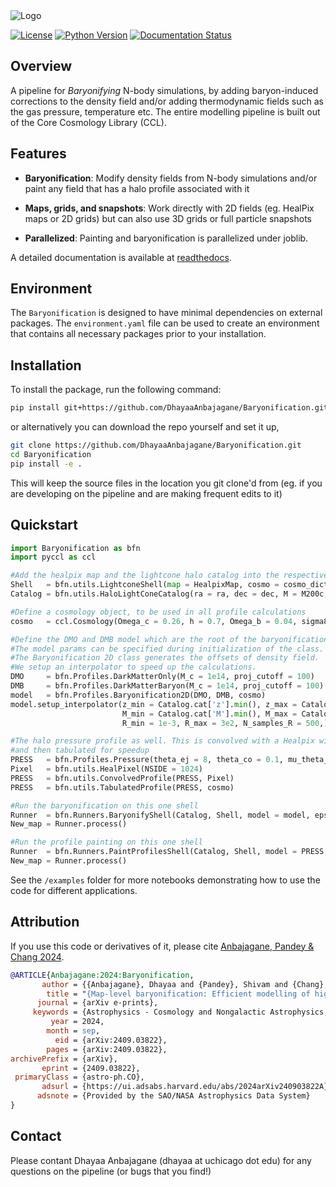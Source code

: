 <picture>
  <source media="(prefers-color-scheme: dark)" srcset="https://raw.githubusercontent.com/DhayaaAnbajagane/Baryonification/main/docs/source/LOGO_dark.png">
  <source media="(prefers-color-scheme: light)" srcset="https://raw.githubusercontent.com/DhayaaAnbajagane/Baryonification/main/docs/source/LOGO_light.png">
  <img alt="Logo" src="https://raw.githubusercontent.com/DhayaaAnbajagane/Baryonification/main/docs/source/LOGO_dark.png" title="Logo">
</picture>

[![License](https://img.shields.io/badge/license-MIT-blue.svg)](LICENSE)
[![Python Version](https://img.shields.io/badge/python-3.6%2B-blue.svg)](https://www.python.org/downloads/)
[![Documentation Status](https://img.shields.io/readthedocs/baryonification?color=blue)](https://baryonification.readthedocs.io/en/latest)

## Overview

A pipeline for *Baryonifying* N-body simulations, by adding baryon-induced corrections to the density field and/or adding thermodynamic fields such as the gas pressure, temperature etc. The entire modelling pipeline is built out of the Core Cosmology Library (CCL).

## Features

- **Baryonification**: Modify density fields from N-body simulations and/or paint any field that has a halo profile associated with it


- **Maps, grids, and snapshots**: Work directly with 2D fields (eg. HealPix maps or 2D grids) but can also use 3D grids or full particle snapshots


- **Parallelized**: Painting and baryonification is parallelized under joblib.


A detailed documentation is available at [readthedocs](https://baryonification.readthedocs.io/en/latest).

## Environment

The ```Baryonification``` is designed to have minimal dependencies on external packages. The ```environment.yaml``` file can be used to create an environment that contains all necessary packages prior to your installation.


## Installation

To install the package, run the following command:

```bash
pip install git+https://github.com/DhayaaAnbajagane/Baryonification.git
```

or alternatively you can download the repo yourself and set it up,

```bash
git clone https://github.com/DhayaaAnbajagane/Baryonification.git
cd Baryonification
pip install -e .
```

This will keep the source files in the location you git clone'd from (eg. if you are developing on the pipeline and are making frequent edits to it)


## Quickstart

```python
import Baryonification as bfn
import pyccl as ccl

#Add the healpix map and the lightcone halo catalog into the respective data objects
Shell   = bfn.utils.LightconeShell(map = HealpixMap, cosmo = cosmo_dict)
Catalog = bfn.utils.HaloLightConeCatalog(ra = ra, dec = dec, M = M200c, z = z, cdelta = c200c)

#Define a cosmology object, to be used in all profile calculations
cosmo   = ccl.Cosmology(Omega_c = 0.26, h = 0.7, Omega_b = 0.04, sigma8 = 0.8, n_s = 0.96)

#Define the DMO and DMB model which are the root of the baryonification routine
#The model params can be specified during initialization of the class.
#The Baryonification 2D class generates the offsets of density field.
#We setup an interpolator to speed up the calculations.
DMO     = bfn.Profiles.DarkMatterOnly(M_c = 1e14, proj_cutoff = 100)
DMB     = bfn.Profiles.DarkMatterBaryon(M_c = 1e14, proj_cutoff = 100)
model   = bfn.Profiles.Baryonification2D(DMO, DMB, cosmo)
model.setup_interpolator(z_min = Catalog.cat['z'].min(), z_max = Catalog.cat['z'].max(), N_samples_z = 10,
                         M_min = Catalog.cat['M'].min(), M_max = Catalog.cat['M'].max(), N_samples_M = 10,
                         R_min = 1e-3, R_max = 3e2, N_samples_R = 500,)

#The halo pressure profile as well. This is convolved with a Healpix window function
#and then tabulated for speedup
PRESS   = bfn.Profiles.Pressure(theta_ej = 8, theta_co = 0.1, mu_theta_ej = 0.1)
Pixel   = bfn.utils.HealPixel(NSIDE = 1024)
PRESS   = bfn.utils.ConvolvedProfile(PRESS, Pixel)
PRESS   = bfn.utils.TabulatedProfile(PRESS, cosmo)

#Run the baryonification on this one shell
Runner  = bfn.Runners.BaryonifyShell(Catalog, Shell, model = model, epsilon_max = 20)
New_map = Runner.process()

#Run the profile painting on this one shell
Runner  = bfn.Runners.PaintProfilesShell(Catalog, Shell, model = PRESS, epsilon_max = 20)
New_map = Runner.process()
```

See the ```/examples``` folder for more notebooks demonstrating how to use the code for different applications.

## Attribution

If you use this code or derivatives of it, please cite [Anbajagane, Pandey & Chang 2024](https://arxiv.org/abs/2409.03822).

```bibtex
@ARTICLE{Anbajagane:2024:Baryonification,
       author = {{Anbajagane}, Dhayaa and {Pandey}, Shivam and {Chang}, Chihway},
        title = "{Map-level baryonification: Efficient modelling of higher-order correlations in the weak lensing and thermal Sunyaev-Zeldovich fields}",
      journal = {arXiv e-prints},
     keywords = {Astrophysics - Cosmology and Nongalactic Astrophysics, Astrophysics - Astrophysics of Galaxies},
         year = 2024,
        month = sep,
          eid = {arXiv:2409.03822},
        pages = {arXiv:2409.03822},
archivePrefix = {arXiv},
       eprint = {2409.03822},
 primaryClass = {astro-ph.CO},
       adsurl = {https://ui.adsabs.harvard.edu/abs/2024arXiv240903822A},
      adsnote = {Provided by the SAO/NASA Astrophysics Data System}
}
```

## Contact

Please contant Dhayaa Anbajagane (dhayaa at uchicago dot edu) for any questions on the pipeline (or bugs that you find!)
